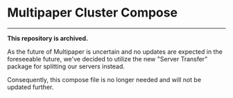 # Multipaper Cluster Compose

---

**This repository is archived.**

As the future of Multipaper is uncertain and no updates are expected in the foreseeable future, 
we've decided to utilize the new "Server Transfer" package for splitting our servers instead.

Consequently, this compose file is no longer needed and will not be updated further.
